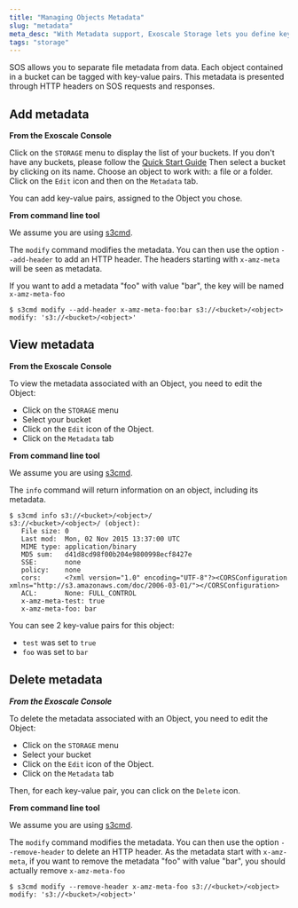 ```yaml
---
title: "Managing Objects Metadata"
slug: "metadata"
meta_desc: "With Metadata support, Exoscale Storage lets you define key-value pairs from our web interface or the API, and separate file metadata from the actual data."
tags: "storage"
---
```


SOS allows you to separate file metadata from data.
Each object contained in a bucket can be tagged with key-value pairs.
This metadata is presented through HTTP headers on SOS requests and responses.

## Add metadata

**From the Exoscale Console**

Click on the `STORAGE` menu to display the list of your buckets.
If you don't have any buckets, please follow the [Quick Start Guide](/documentation/storage/quick-start)
Then select a bucket by clicking on its name.
Choose an object to work with: a file or a folder. Click on the `Edit` icon and
then on the `Metadata` tab.

You can add key-value pairs, assigned to the Object you chose.

**From command line tool**

We assume you are using [s3cmd](http://s3tools.org/s3cmd).

The `modify` command modifies the metadata.
You can then use the option `--add-header` to add an HTTP header.
The headers starting with `x-amz-meta` will be seen as metadata.

If you want to add a metadata "foo" with value "bar", the key will be named `x-amz-meta-foo`

```
$ s3cmd modify --add-header x-amz-meta-foo:bar s3://<bucket>/<object>
modify: 's3://<bucket>/<object>'
```

## View metadata

**From the Exoscale Console**

To view the metadata associated with an Object, you need to edit the Object:
* Click on the `STORAGE` menu
* Select your bucket
* Click on the `Edit` icon of the Object.
* Click on the `Metadata` tab

**From command line tool**

We assume you are using [s3cmd](http://s3tools.org/s3cmd).

The `info` command will return information on an object, including its metadata.

```
$ s3cmd info s3://<bucket>/<object>/
s3://<bucket>/<object>/ (object):
   File size: 0
   Last mod:  Mon, 02 Nov 2015 13:37:00 UTC
   MIME type: application/binary
   MD5 sum:   d41d8cd98f00b204e9800998ecf8427e
   SSE:       none
   policy:    none
   cors:      <?xml version="1.0" encoding="UTF-8"?><CORSConfiguration xmlns="http://s3.amazonaws.com/doc/2006-03-01/"></CORSConfiguration>
   ACL:       None: FULL_CONTROL
   x-amz-meta-test: true
   x-amz-meta-foo: bar
```

You can see 2 key-value pairs for this object:
* `test` was set to `true`
* `foo` was set to `bar`

## Delete metadata

***From the Exoscale Console***

To delete the metadata associated with an Object, you need to edit the Object:
* Click on the `STORAGE` menu
* Select your bucket
* Click on the `Edit` icon of the Object.
* Click on the `Metadata` tab

Then, for each key-value pair, you can click on the `Delete` icon.

**From command line tool**

We assume you are using [s3cmd](http://s3tools.org/s3cmd).

The `modify` command modifies the metadata.
You can then use the option `--remove-header` to delete an HTTP header.
As the metadata start with `x-amz-meta`, if you want to remove the metadata
"foo" with value "bar", you should actually remove `x-amz-meta-foo`

```
$ s3cmd modify --remove-header x-amz-meta-foo s3://<bucket>/<object>
modify: 's3://<bucket>/<object>'
```
